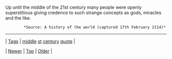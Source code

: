 <!--
title: Up until the middle of the 21st century many people were openly superstitious giving credence to such strange concepts as gods, miracles and the like.
date: 2020-06-28T15:27:00.352Z
tags: middle, st, century, quote
-->




Up until the middle of the 21st century many people were openly superstitious giving credence to such strange concepts as gods, miracles and the like.

            *Source: A history of the world (captured 17th February 2114)*

<!--BOTTOM-POST-NAVIGATION-->
---

| [Tags](tags.md) | [middle](tag-middle.md) [st](tag-st.md) [century](tag-century.md) [quote](tag-quote.md) |

| [Newer](92241790307.md) | [Top](index.md) | [Older](92258609627.md) |